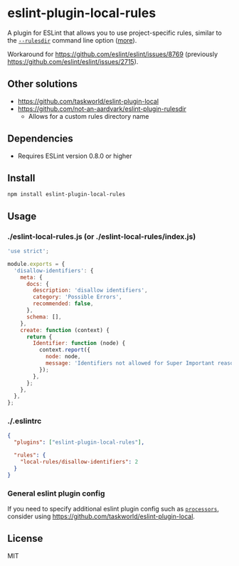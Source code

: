 # eslint-plugin-local-rules

A plugin for ESLint that allows you to use project-specific rules, similar to the [`--rulesdir`](http://eslint.org/docs/user-guide/command-line-interface#--rulesdir) command line option ([more](http://eslint.org/docs/developer-guide/working-with-rules#runtime-rules)).

Workaround for https://github.com/eslint/eslint/issues/8769 (previously https://github.com/eslint/eslint/issues/2715).

## Other solutions

- https://github.com/taskworld/eslint-plugin-local
- https://github.com/not-an-aardvark/eslint-plugin-rulesdir
  - Allows for a custom rules directory name

## Dependencies

- Requires ESLint version 0.8.0 or higher

## Install

```
npm install eslint-plugin-local-rules
```

## Usage

### ./eslint-local-rules.js (or ./eslint-local-rules/index.js)

```javascript
'use strict';

module.exports = {
  'disallow-identifiers': {
    meta: {
      docs: {
        description: 'disallow identifiers',
        category: 'Possible Errors',
        recommended: false,
      },
      schema: [],
    },
    create: function (context) {
      return {
        Identifier: function (node) {
          context.report({
            node: node,
            message: 'Identifiers not allowed for Super Important reasons.',
          });
        },
      };
    },
  },
};
```

### ./.eslintrc

```json
{
  "plugins": ["eslint-plugin-local-rules"],

  "rules": {
    "local-rules/disallow-identifiers": 2
  }
}
```

### General eslint plugin config

If you need to specify additional eslint plugin config such as 
[`processors`](https://eslint.org/docs/developer-guide/working-with-plugins#processors-in-plugins), consider using 
https://github.com/taskworld/eslint-plugin-local. 

## License

MIT
